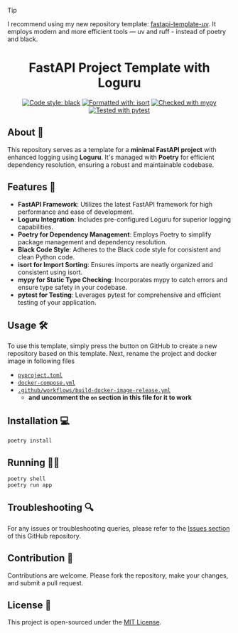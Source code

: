 > [!TIP]
> I recommend using my new repository template: [fastapi-template-uv](https://github.com/barabum0/fastapi-template-uv). It employs modern and more efficient tools — uv and ruff - instead of poetry and black.

<div align="center">

# FastAPI Project Template with Loguru

[![Code style: black](https://img.shields.io/badge/code%20style-black-000000.svg)](https://github.com/psf/black)
[![Formatted with: isort](https://img.shields.io/badge/formatted%20with-isort-blue.svg)](https://pycqa.github.io/isort/)
[![Checked with mypy](https://www.mypy-lang.org/static/mypy_badge.svg)](https://mypy-lang.org/)
[![Tested with pytest](https://img.shields.io/badge/tested%20with-pytest-0A9EDC.svg)](https://docs.pytest.org/en/stable/)

</div>

## About 📘

This repository serves as a template for a **minimal FastAPI project** with enhanced logging using **Loguru**. It's managed with **Poetry** for efficient dependency resolution, ensuring a robust and maintainable codebase.

## Features 🌟

- **FastAPI Framework**: Utilizes the latest FastAPI framework for high performance and ease of development.
- **Loguru Integration**: Includes pre-configured Loguru for superior logging capabilities.
- **Poetry for Dependency Management**: Employs Poetry to simplify package management and dependency resolution.
- **Black Code Style**: Adheres to the Black code style for consistent and clean Python code.
- **isort for Import Sorting**: Ensures imports are neatly organized and consistent using isort.
- **mypy for Static Type Checking**: Incorporates mypy to catch errors and ensure type safety in your codebase.
- **pytest for Testing**: Leverages pytest for comprehensive and efficient testing of your application.

## Usage 🛠️

To use this template, simply press the button on GitHub to create a new repository based on this template.
Next, rename the project and docker image in following files
- [`pyproject.toml`](pyproject.toml)
- [`docker-compose.yml`](docker-compose.yml)
- [`.github/workflows/build-docker-image-release.yml`](.github/workflows/build-docker-image-release.yml)
  - **and uncomment the `on` section in this file for it to work**

## Installation 💻

```shell
poetry install
```

## Running 🏃‍♂️

```shell
poetry shell
poetry run app
```

## Troubleshooting 🔍

For any issues or troubleshooting queries, please refer to the [Issues section](https://github.com/barabum0/fastapi-template/issues) of this GitHub repository.

## Contribution 👥

Contributions are welcome. Please fork the repository, make your changes, and submit a pull request.

## License 📜

This project is open-sourced under the [MIT License](LICENSE).
